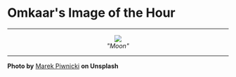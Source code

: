 # Omkaar's Image of the Hour

---

<div align="center">

<a href="https://unsplash.com/photos/mountain-peak-illuminated-by-the-moon-IZrmvha57g4">
  <img src="https://images.unsplash.com/photo-1749576502498-9841e9867d96?crop=entropy&cs=tinysrgb&fit=max&fm=jpg&ixid=M3w3NjA2Nzh8MHwxfHJhbmRvbXx8fHx8fHx8fDE3NTA2NjkyMDB8&ixlib=rb-4.1.0&q=80&w=1080" style="max-width:100%; height:auto;">
</a>

<br>
<i>"Moon"</i>

</div>

---

**Photo by** [Marek Piwnicki](https://unsplash.com/@marekpiwnicki) **on Unsplash**
